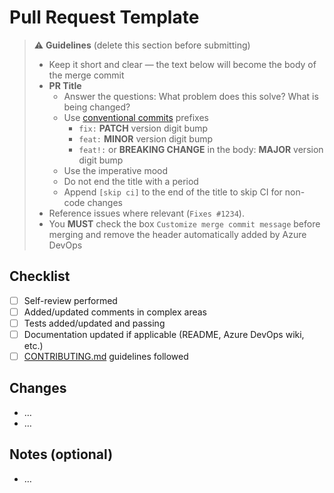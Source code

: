 # Pull Request Template

> ⚠️ **Guidelines** (delete this section before submitting)
>
> - Keep it short and clear — the text below will become the body of the merge commit
> - **PR Title**
>   - Answer the questions: What problem does this solve? What is being changed?
>   - Use [conventional commits](https://www.conventionalcommits.org) prefixes
>     - `fix:` **PATCH** version digit bump
>     - `feat:` **MINOR** version digit bump
>     - `feat!:` or **BREAKING CHANGE** in the body: **MAJOR** version digit bump
>   - Use the imperative mood
>   - Do not end the title with a period
>   - Append `[skip ci]` to the end of the title to skip CI for non-code changes
> - Reference issues where relevant (`Fixes #1234`).
> - You **MUST** check the box `Customize merge commit message` before merging and remove the header automatically added by Azure DevOps

## Checklist

- [ ] Self-review performed
- [ ] Added/updated comments in complex areas
- [ ] Tests added/updated and passing
- [ ] Documentation updated if applicable (README, Azure DevOps wiki, etc.)
- [ ] [CONTRIBUTING.md](./CONTRIBUTING.md) guidelines followed

## Changes
<!-- List the key changes in this pull request (short bullet points, 1–2 lines each) -->
- …
- …

## Notes (optional)
<!-- Anything reviewers should pay extra attention to, or follow-ups to be done later -->
- …
